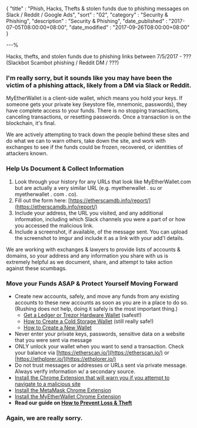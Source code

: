 {
"title"       : "Phish, Hacks, Thefts & stolen funds due to phishing messages on Slack / Reddit / Google Ads",
"sort"        : "02",
"category"    : "Security & Phishing",
"description" : "Security & Phishing",
"date_published" : "2017-07-05T08:00:00+08:00",
"date_modified"  : "2017-09-26T08:00:00+08:00"
}

---%


Hacks, thefts, and stolen funds due to phishing links between 7/5/2017 - ??? (Slackbot Scambot phishing / Reddit DM / ???)

### I'm really sorry, but it sounds like you may have been the victim of a phishing attack, likely from a DM via Slack or Reddit.

MyEtherWallet is a client-side wallet, which means you hold your keys. If someone gets your private key (keystore file, mnemonic, passwords), they have complete access to your funds. There is no stopping transactions, canceling transactions, or resetting passwords. Once a transaction is on the blockchain, it's final.

We are actively attempting to track down the people behind these sites and do what we can to warn others, take down the site, and work with exchanges to see if the funds could be frozen, recovered, or identities of attackers known.

### Help Us Document & Collect Information

1.  Look through your history for any URLs that look like MyEtherWallet.com but are actually a very similar URL (e.g. myetherwallet . su or myetherwallet . com . co).
2.  Fill out the form here: [https://etherscamdb.info/report/](https://etherscamdb.info/report/)
3.  Include your address, the URL you visited, and any additional information, including which Slack channels you were a part of or how you accessed the malicious link.
4.  Include a screenshot, if available, of the message sent. You can upload the screenshot to imgur and include it as a link with your add'l details.

We are working with exchanges & lawyers to provide lists of accounts & domains, so your address and any information you share with us is extremely helpful as we document, share, and attempt to take action against these scumbags.

### Move your Funds ASAP & Protect Yourself Moving Forward

*   Create new accounts, safely, and move any funds from any existing accounts to these new accounts as soon as you are in a place to do so. (Rushing does not help, doing it safely is the most important thing.)
    *   [Get a Ledger or Trezor Hardware Wallet](https://myetherwallet.github.io/knowledge-base/hardware-wallets/hardware-wallet-recommendations.html) (safest!)
    *   [How to Create a Cold Storage Wallet](https://myetherwallet.github.io/knowledge-base/offline/running-myetherwallet-locally.html) (still really safe!)
    *   [How to Create a New Wallet](https://myetherwallet.github.io/knowledge-base/getting-started/creating-a-new-wallet-on-myetherwallet.html)
*   Never enter your private keys, passwords, sensitive data on a website that you were sent via message
*   ONLY unlock your wallet when you want to send a transaction. Check your balance via [https://etherscan.io/](https://etherscan.io/) or [https://ethplorer.io/](https://ethplorer.io/)
*   Do not trust messages or addresses or URLs sent via private message. Always verify information w/ a secondary source.
*   [Install the Chrome Extension that will warn you if you attempt to navigate to a malicious site](https://chrome.google.com/webstore/detail/etheraddresslookup/pdknmigbbbhmllnmgdfalmedcmcefdfn)
*   [Install the MetaMask Chrome Extension](https://chrome.google.com/webstore/detail/metamask/nkbihfbeogaeaoehlefnkodbefgpgknn)
*   [Install the MyEtherWallet Chrome Extension](https://chrome.google.com/webstore/detail/myetherwallet-cx/nlbmnnijcnlegkjjpcfjclmcfggfefdm)
*   **Read our guide on [How to Prevent Loss & Theft](https://myetherwallet.github.io/knowledge-base/getting-started/protecting-yourself-and-your-funds.html)**

### Again, we are really sorry.
